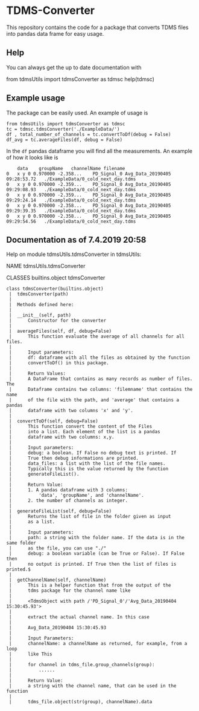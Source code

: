 # TDMS-Converter
This repository contains the code for a package that converts TDMS files into pandas data frame for easy usage. 

## Help

You can always get the up to date documentation with

from tdmsUtils import tdmsConverter as tdmsc
help(tdmsc)

## Example usage

The package can be easily used. An example of usage is

    from tdmsUtils import tdmsConverter as tdmsc
    tc = tdmsc.tdmsConverter('./ExampleData/')
    df , total_number_of_channels = tc.convertToDf(debug = False)
    df_avg = tc.averageFiles(df, debug = False)
    
In the ```df``` pandas dataframe you will find all the measurements. An example of how it looks like is

        data	groupName	channelName	filename
    0	x y 0 0.970000 -2.358...	PD_Signal_0	Avg_Data_20190405 09:28:53.72	./ExampleData/0_cold_next_day.tdms
    0	x y 0 0.970000 -2.359...	PD_Signal_0	Avg_Data_20190405 09:29:08.93	./ExampleData/0_cold_next_day.tdms
    0	x y 0 0.970000 -2.359...	PD_Signal_0	Avg_Data_20190405 09:29:24.14	./ExampleData/0_cold_next_day.tdms
    0	x y 0 0.970000 -2.358...	PD_Signal_0	Avg_Data_20190405 09:29:39.35	./ExampleData/0_cold_next_day.tdms
    0	x y 0 0.970000 -2.358...	PD_Signal_0	Avg_Data_20190405 09:29:54.56	./ExampleData/0_cold_next_day.tdms



## Documentation as of 7.4.2019 20:58

Help on module tdmsUtils.tdmsConverter in tdmsUtils:

NAME
    tdmsUtils.tdmsConverter

CLASSES
    builtins.object
        tdmsConverter
    
    class tdmsConverter(builtins.object)
     |  tdmsConverter(path)
     |  
     |  Methods defined here:
     |  
     |  __init__(self, path)
     |      Constructor for the converter
     |  
     |  averageFiles(self, df, debug=False)
     |      This function evaluate the average of all channels for all files.
     |      
     |      Input parameters:
     |      df: dataframe with all the files as obtained by the function
     |      convertToDf() in this package.
     |      
     |      Return Values:
     |      A DataFrame that contains as many records as number of files. The
     |      Dataframe contains two columns: 'filemname' that contains the name
     |      of the file with the path, and 'average' that contains a pandas
     |      dataframe with two columns 'x' and 'y'.
     |  
     |  convertToDf(self, debug=False)
     |      This function convert the content of the Files
     |      into a list. Each element of the list is a pandas
     |      dataframe with two columns: x,y.
     |      
     |      Input parameters:
     |      debug: a boolean. If False no debug text is printed. If
     |      True then debug informations are printed.
     |      data_files: a list with the list of the file names.
     |      Typically this is the value returned by the function
     |      generateFileList().
     |      
     |      Return Value:
     |      1. A pandas dataframe with 3 columns:
     |          'data', 'groupName', and 'channelName'.
     |      2. the number of channels as integer.
     |  
     |  generateFileList(self, debug=False)
     |      Returns the list of file in the folder given as input
     |      as a list.
     |      
     |      Input parameters:
     |      path: a string with the folder name. If the data is in the same folder
     |      as the file, you can use "./"
     |      debug: a boolean variable (can be True or False). If False then
     |      no output is printed. If True then the list of files is printed.$
     |  
     |  getChannelName(self, channelName)
     |      This is a helper function that from the output of the
     |      tdms package for the channel name like
     |      
     |      <TdmsObject with path /'PD_Signal_0'/'Avg_Data_20190404 15:30:45.93'>
     |      
     |      extract the actual channel name. In this case
     |      
     |      Avg_Data_20190404 15:30:45.93
     |      
     |      Input Parameters:
     |      channelName: a channelName as returned, for example, from a loop
     |      like This
     |      
     |      for channel in tdms_file.group_channels(group):
     |          ......
     |      
     |      Return Value:
     |      a string with the channel name, that can be used in the function
     |      
     |      tdms_file.object(str(group), channelName).data
